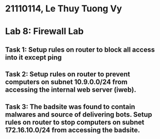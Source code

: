 # 21110114, Le Thuy Tuong Vy
# Lab 8: Firewall Lab

## Task 1: Setup rules on router to block all access into it except ping


## Task 2: Setup rules on router to prevent computers on subnet 10.9.0.0/24 from accessing the internal web server (iweb).

## Task 3: The badsite was found to contain malwares and source of delivering bots. Setup rules on router to stop computers on subnet 172.16.10.0/24 from accessing the badsite.
